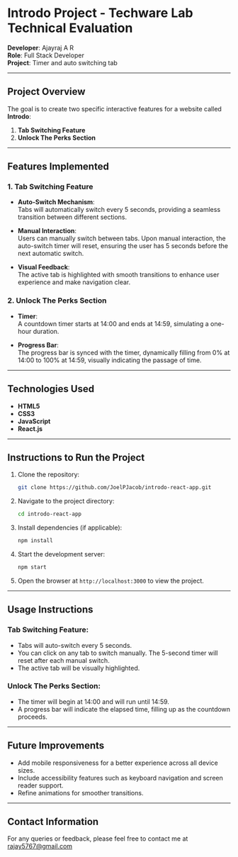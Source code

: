 # Introdo Project - Techware Lab Technical Evaluation

**Developer**: Ajayraj A R     
**Role**: Full Stack Developer  
**Project**: Timer and auto switching tab

---

## Project Overview
The goal is to create two specific interactive features for a website called **Introdo**:

1. **Tab Switching Feature**  
2. **Unlock The Perks Section**

---

## Features Implemented

### 1. Tab Switching Feature

- **Auto-Switch Mechanism**:  
  Tabs will automatically switch every 5 seconds, providing a seamless transition between different sections.
  
- **Manual Interaction**:  
  Users can manually switch between tabs. Upon manual interaction, the auto-switch timer will reset, ensuring the user has 5 seconds before the next automatic switch.

- **Visual Feedback**:  
  The active tab is highlighted with smooth transitions to enhance user experience and make navigation clear.

### 2. Unlock The Perks Section

- **Timer**:  
  A countdown timer starts at 14:00 and ends at 14:59, simulating a one-hour duration.

- **Progress Bar**:  
  The progress bar is synced with the timer, dynamically filling from 0% at 14:00 to 100% at 14:59, visually indicating the passage of time.

---

## Technologies Used

- **HTML5**  
- **CSS3**  
- **JavaScript**  
- **React.js** 

---

## Instructions to Run the Project

1. Clone the repository:

    ```bash
    git clone https://github.com/JoelPJacob/introdo-react-app.git
    ```

2. Navigate to the project directory:

    ```bash
    cd introdo-react-app
    ```

3. Install dependencies (if applicable):

    ```bash
    npm install
    ```

4. Start the development server:

    ```bash
    npm start
    ```

5. Open the browser at `http://localhost:3000` to view the project.

---

## Usage Instructions

### Tab Switching Feature:
- Tabs will auto-switch every 5 seconds.
- You can click on any tab to switch manually. The 5-second timer will reset after each manual switch.
- The active tab will be visually highlighted.

### Unlock The Perks Section:
- The timer will begin at 14:00 and will run until 14:59.
- A progress bar will indicate the elapsed time, filling up as the countdown proceeds.

---

## Future Improvements

- Add mobile responsiveness for a better experience across all device sizes.
- Include accessibility features such as keyboard navigation and screen reader support.
- Refine animations for smoother transitions.

---

## Contact Information

For any queries or feedback, please feel free to contact me at rajay5767@gmail.com
